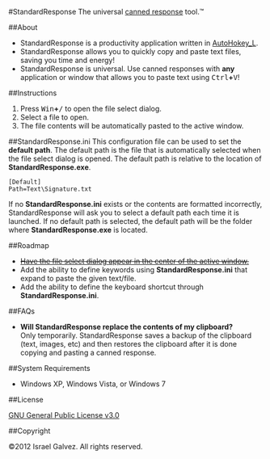 #StandardResponse
The universal [canned response](http://en.wikipedia.org/wiki/Canned_response) tool.&trade;

##About

- StandardResponse is a productivity application written in [AutoHokey_L](http://l.autohotkey.net/).
- StandardResponse allows you to quickly copy and paste text files, saving you time and energy!
- StandardResponse is universal. Use canned responses with **any** application or window that allows you to paste text using <kbd>Ctrl</kbd>**+**<kbd>V</kbd>!

##Instructions
1. Press <kbd>Win</kbd>**+**<kbd>/</kbd> to open the file select dialog.
2. Select a file to open.
3. The file contents will be automatically pasted to the active window.

##StandardResponse.ini
This configuration file can be used to set the **default path**. The default path is the file that is automatically selected when the file select dialog is opened. The default path is relative to the location of **StandardResponse.exe**.

	[Default]
	Path=Text\Signature.txt
	
If no **StandardResponse.ini** exists or the contents are formatted incorrectly, StandardResponse will ask you to select a default path each time it is launched. If no default path is selected, the default path will be the folder where **StandardResponse.exe** is located.

##Roadmap
- <del>[Have the file select dialog appear in the center of the active window.](https://github.com/iglvzx/StandardResponse/commit/0271e4f794a62c7915e07e6de8721902954e1858)</del>
- Add the ability to define keywords using **StandardResponse.ini** that expand to paste the given text/file.
- Add the ability to define the keyboard shortcut through **StandardResponse.ini**.

##FAQs
- **Will StandardResponse replace the contents of my clipboard?**<br> Only temporarily. StandardResponse saves a backup of the clipboard (text, images, etc) and then restores the clipboard after it is done copying and pasting a canned response.

##System Requirements
- Windows XP, Windows Vista, or Windows 7

##License

[GNU General Public License v3.0](http://www.gnu.org/licenses/gpl-3.0.html)

##Copyright

&copy;2012 Israel Galvez. All rights reserved.
